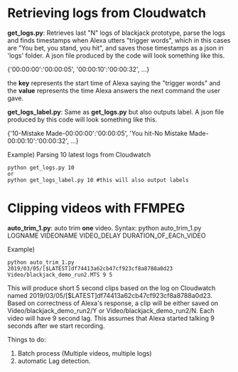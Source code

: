 # Retrieving logs from Cloudwatch

__get_logs.py__: Retrieves last "N" logs of blackjack prototype, parse the logs and finds timestamps when Alexa utters "trigger words", which in this cases are "You bet, you stand, you hit", and saves those timestamps as a json in 'logs' folder. A json file produced by the code will look something like this.

{'00:00:00':'00:00:05',
'00:00:10':'00:00:32',
...}

the __key__ represents the start time of Alexa saying the "trigger words" and the __value__ represents the time Alexa answers the next command the user gave.

__get_logs_label.py__: Same as __get_logs.py__ but also outputs label. A json file produced by this code will look something like this.

{'10-Mistake Made-00:00:00':'00:00:05',
'You hit-No Mistake Made-00:00:10':'00:00:32',
...}

Example) Parsing 10 latest logs from Cloudwatch
```
python get_logs.py 10 
or
python get_logs_label.py 10 #this will also output labels 
```




# Clipping videos with FFMPEG

__auto_trim_1.py__: auto trim __one__ video. Syntax: python auto_trim_1.py LOGNAME VIDEONAME VIDEO_DELAY DURATION_OF_EACh_VIDEO

Example)
```
python auto_trim_1.py 2019/03/05/[$LATEST]df74413a62cb47cf923cf8a8788a0d23 Video/blackjack_demo_run2.MTS 9 5
```
This will produce short 5 second clips based on the log on Cloudwatch named 2019/03/05/[$LATEST]df74413a62cb47cf923cf8a8788a0d23. 
Based on correctness of Alexa's response, a clip will be either saved on Video/blackjack_demo_run2/Y or Video/blackjack_demo_run2/N. Each video will have 9 second lag. This assumes that Alexa started talking 9 seconds after we start recording.

Things to do:
1) Batch process (Multiple videos, multiple logs)
2) automatic Lag detection.
